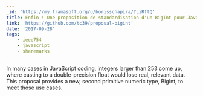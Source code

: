 ```yaml
---
_id: 'https://my.framasoft.org/u/borisschapira/?LiRftQ'
title: Enfin ! Une proposition de standardisation d'un BigInt pour JavaScript !
link: 'https://github.com/tc39/proposal-bigint'
date: '2017-09-28'
tags:
    - ieee754
    - javascript
    - sharemarks
---
```


<div class="markdown"><p>In many cases in JavaScript coding, integers larger than 253 come up, where casting to a double-precision float would lose real, relevant data. This proposal provides a new, second primitive numeric type, BigInt, to meet those use cases.
</p></div>
